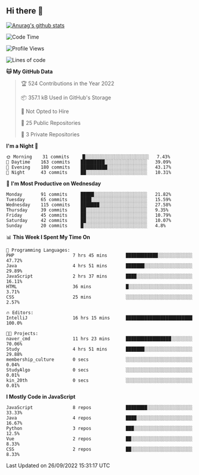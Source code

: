 ## Hi there 👋

[![Anurag's github stats](https://github-readme-stats.vercel.app/api?username=Songwonseok)](https://github.com/anuraghazra/github-readme-stats)



<!--START_SECTION:waka-->
![Code Time](http://img.shields.io/badge/Code%20Time-1%2C772%20hrs%2028%20mins-blue)

![Profile Views](http://img.shields.io/badge/Profile%20Views-0-blue)

![Lines of code](https://img.shields.io/badge/From%20Hello%20World%20I%27ve%20Written-3%20Million%20lines%20of%20code-blue)

**🐱 My GitHub Data** 

> 🏆 524 Contributions in the Year 2022
 > 
> 📦 357.1 kB Used in GitHub's Storage 
 > 
> 🚫 Not Opted to Hire
 > 
> 📜 25 Public Repositories 
 > 
> 🔑 3 Private Repositories  
 > 
**I'm a Night 🦉** 

```text
🌞 Morning    31 commits     █░░░░░░░░░░░░░░░░░░░░░░░░   7.43% 
🌆 Daytime    163 commits    █████████░░░░░░░░░░░░░░░░   39.09% 
🌃 Evening    180 commits    ██████████░░░░░░░░░░░░░░░   43.17% 
🌙 Night      43 commits     ██░░░░░░░░░░░░░░░░░░░░░░░   10.31%

```
📅 **I'm Most Productive on Wednesday** 

```text
Monday       91 commits     █████░░░░░░░░░░░░░░░░░░░░   21.82% 
Tuesday      65 commits     ████░░░░░░░░░░░░░░░░░░░░░   15.59% 
Wednesday    115 commits    ███████░░░░░░░░░░░░░░░░░░   27.58% 
Thursday     39 commits     ██░░░░░░░░░░░░░░░░░░░░░░░   9.35% 
Friday       45 commits     ██░░░░░░░░░░░░░░░░░░░░░░░   10.79% 
Saturday     42 commits     ██░░░░░░░░░░░░░░░░░░░░░░░   10.07% 
Sunday       20 commits     █░░░░░░░░░░░░░░░░░░░░░░░░   4.8%

```


📊 **This Week I Spent My Time On** 

```text
💬 Programming Languages: 
PHP                      7 hrs 45 mins       ████████████░░░░░░░░░░░░░   47.72% 
Java                     4 hrs 51 mins       ███████░░░░░░░░░░░░░░░░░░   29.89% 
JavaScript               2 hrs 37 mins       ████░░░░░░░░░░░░░░░░░░░░░   16.11% 
HTML                     36 mins             █░░░░░░░░░░░░░░░░░░░░░░░░   3.71% 
CSS                      25 mins             ░░░░░░░░░░░░░░░░░░░░░░░░░   2.57%

🔥 Editors: 
IntelliJ                 16 hrs 15 mins      █████████████████████████   100.0%

🐱‍💻 Projects: 
naver_cmd                11 hrs 23 mins      █████████████████░░░░░░░░   70.06% 
Study                    4 hrs 51 mins       ███████░░░░░░░░░░░░░░░░░░   29.88% 
membership_culture       0 secs              ░░░░░░░░░░░░░░░░░░░░░░░░░   0.04% 
StudyAlgo                0 secs              ░░░░░░░░░░░░░░░░░░░░░░░░░   0.01% 
kin_20th                 0 secs              ░░░░░░░░░░░░░░░░░░░░░░░░░   0.01%

```

**I Mostly Code in JavaScript** 

```text
JavaScript               8 repos             ████████░░░░░░░░░░░░░░░░░   33.33% 
Java                     4 repos             ████░░░░░░░░░░░░░░░░░░░░░   16.67% 
Python                   3 repos             ███░░░░░░░░░░░░░░░░░░░░░░   12.5% 
Vue                      2 repos             ██░░░░░░░░░░░░░░░░░░░░░░░   8.33% 
CSS                      2 repos             ██░░░░░░░░░░░░░░░░░░░░░░░   8.33%

```



 Last Updated on 26/09/2022 15:31:17 UTC
<!--END_SECTION:waka-->
